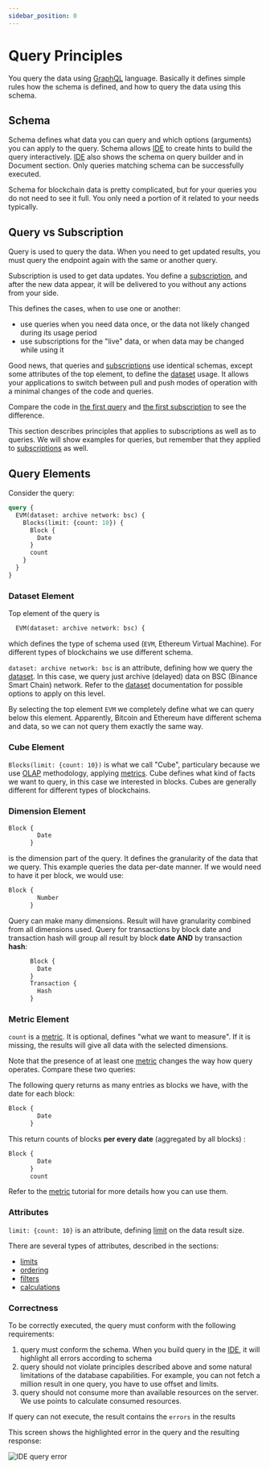 ```yaml
---
sidebar_position: 0
---
```


# Query Principles

You query the data using [GraphQL](https://graphql.org/) language. Basically it
defines simple rules how the schema is defined, and how to query the data using this schema.

## Schema

Schema defines what data you can query and which options (arguments) you can apply to the query.
Schema allows [IDE](/docs/ide/login) to create hints to build the query interactively.
[IDE](/docs/ide/login) also shows the schema on query builder and in Document section.
Only queries matching schema can be successfully executed.

Schema for blockchain data is pretty complicated, but for your queries you do not need to
see it full. You only need a portion of it related to your needs typically.

## Query vs Subscription

Query is used to query the data. When you need to get updated results, you must query the
endpoint again with the same or another query. 

Subscription is used to get data updates. You define a [subscription](/docs/graphql/subscription/subsciption), 
and after the new data appear, it will be delivered to you without any actions from your side.

This defines the cases, when to use one or another:

* use queries when you need data once, or the data not likely changed during its usage period
* use subscriptions for the "live" data, or when data may be changed while using it


Good news, that queries and [subscriptions](/docs/graphql/subscription/subsciption) use identical schemas, except some attributes of the top
element, to define the [dataset](/docs/graphql/dataset/options) usage. It allows your applications to 
switch between pull and push modes of operation with a minimal changes of the code
and queries.

Compare the code in [the first query](/docs/start/first-query) and
[the first subscription](/docs/start/getting-updates) to see the difference.

This section describes principles that applies to subscriptions
as well as to queries. We will show examples for queries, but remember that they applied to
[subscriptions](subscription/subsciption) as well.

## Query Elements

Consider the query:

```graphql
query {
  EVM(dataset: archive network: bsc) {
    Blocks(limit: {count: 10}) {
      Block {
        Date
      }
      count
    }
  }
}
```

### Dataset Element

Top element of the query is

```graphql
  EVM(dataset: archive network: bsc) {
```

which defines the type of schema used (```EVM```, Ethereum Virtual Machine). For different types of blockchains
we use different schema. 

```dataset: archive network: bsc``` is an attribute, defining how we query the [dataset](dataset/options).
In this case, we query just archive (delayed) data on BSC (Binance Smart Chain) network. 
Refer to the [dataset](dataset/options) documentation for possible options to apply on this level.

By selecting the top element ``` EVM ``` we completely define what we can query below this element.
Apparently, Bitcoin and Ethereum have different schema and data, so we can not query them exactly the same way.


### Cube Element

```Blocks(limit: {count: 10})``` is what we call "Cube", particulary because we
use [OLAP](https://wikipedia.org/wiki/OLAP) methodology, applying
[metrics](metrics). Cube defines what kind of facts we want to query, in this case
we interested in blocks. Cubes are generally different for different types of blockchains.


### Dimension Element

```graphql
Block {
        Date
      }
```

is the dimension part of the query. It defines the granularity of the data that we query.
This example queries the data per-date manner. If we would need to have it per block,
we would use:

```graphql
Block {
        Number
      }
```

Query can make many dimensions. Result will have granularity combined from all dimensions used.
Query for transactions by block date and transaction hash will group all result by 
block **date** __AND__ by transaction **hash**:

```graphql
      Block {
        Date
      }
      Transaction {
        Hash
      }
```



### Metric Element

```count``` is a [metric](metrics). It is optional, defines "what we want to measure".
If it is missing, the results will give all data with the selected dimensions.

Note that the presence of at least one [metric](metrics) changes the way how query operates.
Compare these two queries:

The following query returns as many entries as blocks we have, with the date for each block:

```graphql
Block {
        Date
      }
```

This return counts of blocks **per every date** (aggregated by all blocks) :

```graphql
Block {
        Date
      }
      count
```

Refer to the [metric](metrics) tutorial for more details how you can use them.



### Attributes

```limit: {count: 10}``` is an attribute, defining [limit](limits) on the data result size.

There are several types of attributes, described in the sections:

* [limits](limits)
* [ordering](sorting)
* [filters](filters)
* [calculations](calculations)


### Correctness

To be correctly executed, the query must conform with the following requirements:

1. query must conform the schema. When you build query in the [IDE](../ide/login), it will highlight all errors according to schema
2. query should not violate principles described above and some natural limitations of the database capabilities. For example, you can not fetch a million result in one query, you have to use offset and limits.
3. query should not consume more than available resources on the server. We use points to calculate consumed resources.

If query can not execute, the result contains the ```errors``` in the results

This screen shows the highlighted error in the query and the resulting response:

![IDE query error](/img/ide/query_error.png)